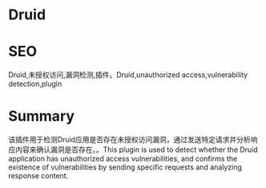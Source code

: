# Druid
# SEO
Druid,未授权访问,漏洞检测,插件。Druid,unauthorized access,vulnerability detection,plugin
# Summary
该插件用于检测Druid应用是否存在未授权访问漏洞，通过发送特定请求并分析响应内容来确认漏洞是否存在。。This plugin is used to detect whether the Druid application has unauthorized access vulnerabilities, and confirms the existence of vulnerabilities by sending specific requests and analyzing response content.
